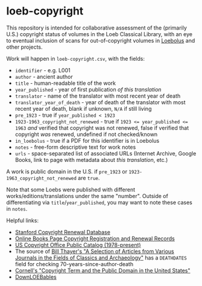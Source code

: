 # loeb-copyright

This repository is intended for collaborative assessment of the (primarily U.S.) copyright status of volumes in the Loeb Classical Library, with an eye to eventual inclusion of scans for out-of-copyright volumes in [Loebolus](https://ryanfb.github.io/loebolus/) and other projects.

Work will happen in `loeb-copyright.csv`, with the fields:

* `identifier` - e.g. L001
* `author` - ancient author
* `title` - human-readable title of the work
* `year_published` - year of first publication *of this translation*
* `translator` - name of the translator with most recent year of death
* `translator_year_of_death` - year of death of the translator with most recent year of death, blank if unknown, `N/A` if still living
* `pre_1923` - true if `year_published < 1923`
* `1923-1963_copyright_not_renewed` - true if `1923 <= year_published <= 1963` *and* verified that copyright was not renewed, false if verified that copyright *was* renewed, undefined if not checked/known
* `in_loebolus` - true if a PDF for this identifier is in Loebolus
* `notes` - free-form descriptive text for work notes
* `urls` - space-separated list of associated URLs (Internet Archive, Google Books, link to page with metadata about *this translation*, etc.)

A work is public domain in the U.S. if `pre_1923` or `1923-1963_copyright_not_renewed` are `true`.

Note that some Loebs were published with different works/editions/translations under the same "number". Outside of differentiating via `title`/`year_published`, you may want to note these cases in `notes`.

Helpful links:

* [Stanford Copyright Renewal Database](https://collections.stanford.edu/copyrightrenewals/bin/page?forward=home)
* [Online Books Page Copyright Registration and Renewal Records](http://onlinebooks.library.upenn.edu/cce/)
* [US Copyright Office Public Catalog (1978-present)](http://cocatalog.loc.gov/cgi-bin/Pwebrecon.cgi?DB=local&PAGE=First)
* The source of [Bill Thayer's "A Selection of Articles from Various Journals in the Fields of Classics and Archaeology"](http://penelope.uchicago.edu/Thayer/E/Journals/Roman/home.html) has a `DEATHDATES` field for checking 70-years-since-author-death
* [Cornell's "Copyright Term and the Public Domain in the United States"](http://copyright.cornell.edu/resources/publicdomain.cfm)
* [DownLOEBables](http://www.edonnelly.com/loebs.html)
